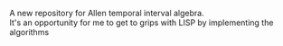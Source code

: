 A new repository for Allen temporal interval algebra.  
It's an opportunity for me to get to grips with LISP by implementing the algorithms 
